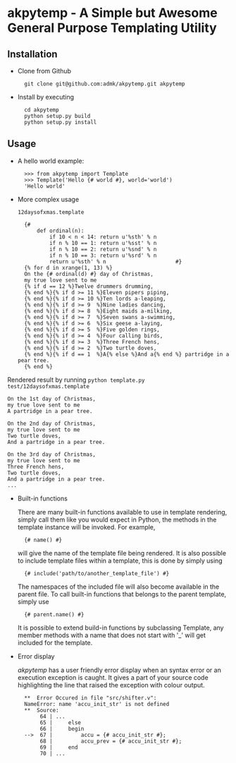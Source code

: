 akpytemp - A Simple but Awesome General Purpose Templating Utility
==================================================================

Installation
------------
* Clone from Github

        git clone git@github.com:admk/akpytemp.git akpytemp

* Install by executing

        cd akpytemp
        python setup.py build
        python setup.py install

Usage
-----
* A hello world example:

        >>> from akpytemp import Template
        >>> Template('Hello {# world #}, world='world')
        'Hello world'

* More complex usage

    <code>12daysofxmas.template</code>

        {#
            def ordinal(n):
                if 10 < n < 14: return u'%sth' % n
                if n % 10 == 1: return u'%sst' % n
                if n % 10 == 2: return u'%snd' % n
                if n % 10 == 3: return u'%srd' % n
                return u'%sth' % n                      #}
        {% for d in xrange(1, 13) %}
        On the {# ordinal(d) #} day of Christmas,
        my true love sent to me
        {% if d == 12 %}Twelve drummers drumming,
        {% end %}{% if d >= 11 %}Eleven pipers piping,
        {% end %}{% if d >= 10 %}Ten lords a-leaping,
        {% end %}{% if d >= 9  %}Nine ladies dancing,
        {% end %}{% if d >= 8  %}Eight maids a-milking,
        {% end %}{% if d >= 7  %}Seven swans a-swimming,
        {% end %}{% if d >= 6  %}Six geese a-laying,
        {% end %}{% if d >= 5  %}Five golden rings,
        {% end %}{% if d >= 4  %}Four calling birds,
        {% end %}{% if d >= 3  %}Three French hens,
        {% end %}{% if d >= 2  %}Two turtle doves,
        {% end %}{% if d == 1  %}A{% else %}And a{% end %} partridge in a pear tree.
        {% end %}    

Rendered result by running <code>python template.py test/12daysofxmas.template</code>

    On the 1st day of Christmas,
    my true love sent to me
    A partridge in a pear tree.

    On the 2nd day of Christmas,
    my true love sent to me
    Two turtle doves,
    And a partridge in a pear tree.

    On the 3rd day of Christmas,
    my true love sent to me
    Three French hens,
    Two turtle doves,
    And a partridge in a pear tree.
    ...

* Built-in functions

    There are many built-in functions available to use in template rendering,
    simply call them like you would expect in Python, the methods in the
    template instance will be invoked. For example,

        {# name() #}

    will give the name of the template file being rendered.
    It is also possible to include template files within a template, this is
    done by simply using

        {# include('path/to/another_template_file') #}

    The namespaces of the included file will also become available in the
    parent file.
    To call built-in functions that belongs to the parent template, simply use

        {# parent.name() #}

    It is possible to extend build-in functions by subclassing Template, any
    member methods with a name that does not start with '_' will get included
    for the template.

* Error display

    *akpytemp* has a user friendly error display when an syntax error or an
    execution exception is caught. It gives a part of your source code
    highlighting the line that raised the exception with colour output.

        **  Error Occured in file "src/shifter.v":
        NameError: name 'accu_init_str' is not defined
        **  Source:
             64 | ...
             65 |     else
             66 |     begin
        -->  67 |         accu = {# accu_init_str #};
             68 |         accu_prev = {# accu_init_str #};
             69 |     end
             70 | ...

